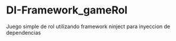 # DI-Framework_gameRol
Juego simple de rol utilizando framework ninject para inyeccion de dependencias
